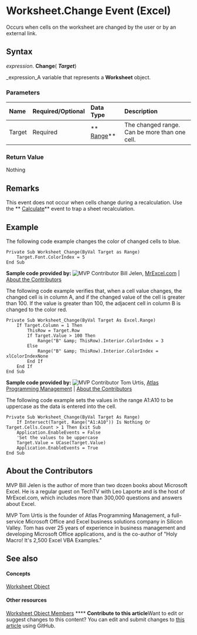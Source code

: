 
# Worksheet.Change Event (Excel)

Occurs when cells on the worksheet are changed by the user or by an external link.


## Syntax

 _expression_. **Change**( **_Target_**)

 _expression_A variable that represents a  **Worksheet** object.


### Parameters



|**Name**|**Required/Optional**|**Data Type**|**Description**|
|:-----|:-----|:-----|:-----|
|Target|Required| ** [Range](b8207778-0dcc-4570-1234-f130532cc8cd.md)**|The changed range. Can be more than one cell.|

### Return Value

Nothing


## Remarks

This event does not occur when cells change during a recalculation. Use the  ** [Calculate](5510a6e9-5038-9bd2-8f7b-aa75427f48d4.md)** event to trap a sheet recalculation.


## Example

The following code example changes the color of changed cells to blue.


```
Private Sub Worksheet_Change(ByVal Target as Range) 
    Target.Font.ColorIndex = 5 
End Sub
```



 **Sample code provided by:**
![MVP Contributor](..\images\odc_OfficeTA_33px_MVPContrib.jpg) Bill Jelen, [MrExcel.com](http://www.mrexcel.com/) | [About the Contributors](d9e11d08-41ba-f0a8-dc55-6c6cd4e76dd0.md#AboutContributor)

The following code example verifies that, when a cell value changes, the changed cell is in column A, and if the changed value of the cell is greater than 100. If the value is greater than 100, the adjacent cell in column B is changed to the color red.




```
Private Sub Worksheet_Change(ByVal Target As Excel.Range) 
    If Target.Column = 1 Then 
        ThisRow = Target.Row 
        If Target.Value > 100 Then 
            Range("B" &amp; ThisRow).Interior.ColorIndex = 3 
        Else 
            Range("B" &amp; ThisRow).Interior.ColorIndex = xlColorIndexNone 
        End If 
    End If 
End Sub
```



 **Sample code provided by:**
![MVP Contributor](..\images\odc_OfficeTA_33px_MVPContrib.jpg) Tom Urtis, [Atlas Programming Management](http://www.atlaspm.com/) | [About the Contributors](d9e11d08-41ba-f0a8-dc55-6c6cd4e76dd0.md#AboutContributor)

The following code example sets the values in the range A1:A10 to be uppercase as the data is entered into the cell.




```
Private Sub Worksheet_Change(ByVal Target As Range)
    If Intersect(Target, Range("A1:A10")) Is Nothing Or Target.Cells.Count > 1 Then Exit Sub
    Application.EnableEvents = False
    'Set the values to be uppercase
    Target.Value = UCase(Target.Value)
    Application.EnableEvents = True
End Sub
```


## About the Contributors
<a name="AboutContributor"> </a>

MVP Bill Jelen is the author of more than two dozen books about Microsoft Excel. He is a regular guest on TechTV with Leo Laporte and is the host of MrExcel.com, which includes more than 300,000 questions and answers about Excel. 

MVP Tom Urtis is the founder of Atlas Programming Management, a full-service Microsoft Office and Excel business solutions company in Silicon Valley. Tom has over 25 years of experience in business management and developing Microsoft Office applications, and is the co-author of "Holy Macro! It's 2,500 Excel VBA Examples." 


## See also
<a name="AboutContributor"> </a>


#### Concepts


 [Worksheet Object](182b705e-854a-81cc-a4b0-59b942de55ae.md)
#### Other resources


 [Worksheet Object Members](f8c1afea-1a1c-f5e4-37e3-52c434c8c157.md)
****   **Contribute to this article**Want to edit or suggest changes to this content? You can edit and submit changes to  [this article](https://github.com/jhershey00/VBA_Excel_Test/OpenXMLCon/articles/d9e11d08-41ba-f0a8-dc55-6c6cd4e76dd0.md) using GitHub.

